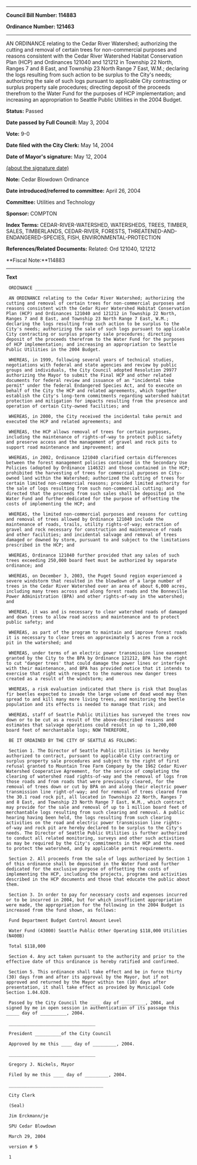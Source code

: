 

********

**Council Bill Number: 114883**
   
**Ordinance Number: 121463**
********

 AN ORDINANCE relating to the Cedar River Watershed; authorizing the cutting and removal of certain trees for non-commercial purposes and reasons consistent with the Cedar River Watershed Habitat Conservation Plan (HCP) and Ordinances 121040 and 121212 in Township 22 North, Ranges 7 and 8 East, and Township 23 North Range 7 East, W.M.; declaring the logs resulting from such action to be surplus to the City's needs; authorizing the sale of such logs pursuant to applicable City contracting or surplus property sale procedures; directing deposit of the proceeds therefrom to the Water Fund for the purposes of HCP implementation; and increasing an appropriation to Seattle Public Utilities in the 2004 Budget.

**Status:** Passed
   
**Date passed by Full Council:** May 3, 2004
   
**Vote:** 9-0
   
**Date filed with the City Clerk:** May 14, 2004
   
**Date of Mayor's signature:** May 12, 2004
   
[(about the signature date)](/~public/approvaldate.htm)
   
   
**Note:** Cedar Blowdown Ordinance

   
**Date introduced/referred to committee:** April 26, 2004
   
**Committee:** Utilities and Technology
   
**Sponsor:** COMPTON
   
   
**Index Terms:** CEDAR-RIVER-WATERSHED, WATERSHEDS, TREES, TIMBER, SALES, TIMBERLANDS, CEDAR-RIVER, FORESTS, THREATENED-AND-ENDANGERED-SPECIES, FISH, ENVIRONMENTAL-PROTECTION

**References/Related Documents:** Related: Ord 121040, 121212

**Fiscal Note:**114883

********

**Text**
   
```
 ORDINANCE _________________

 AN ORDINANCE relating to the Cedar River Watershed; authorizing the cutting and removal of certain trees for non-commercial purposes and reasons consistent with the Cedar River Watershed Habitat Conservation Plan (HCP) and Ordinances 121040 and 121212 in Township 22 North, Ranges 7 and 8 East, and Township 23 North Range 7 East, W.M.; declaring the logs resulting from such action to be surplus to the City's needs; authorizing the sale of such logs pursuant to applicable City contracting or surplus property sale procedures; directing deposit of the proceeds therefrom to the Water Fund for the purposes of HCP implementation; and increasing an appropriation to Seattle Public Utilities in the 2004 Budget.

 WHEREAS, in 1999, following several years of technical studies, negotiations with federal and state agencies and review by public groups and individuals, the City Council adopted Resolution 29977 authorizing the Mayor to submit the Final HCP and other related documents for federal review and issuance of an "incidental take permit" under the federal Endangered Species Act, and to execute on behalf of the City the HCP and related agreements, which together establish the City's long-term commitments regarding watershed habitat protection and mitigation for impacts resulting from the presence and operation of certain City-owned facilities; and

 WHEREAS, in 2000, the City received the incidental take permit and executed the HCP and related agreements; and

 WHEREAS, the HCP allows removal of trees for certain purposes, including the maintenance of rights-of-way to protect public safety and preserve access and the management of gravel and rock pits to support road maintenance and improvement; and

 WHEREAS, in 2002, Ordinance 121040 clarified certain differences between the forest management policies contained in the Secondary Use Policies (adopted by Ordinance 114632) and those contained in the HCP; prohibited the harvesting of trees for commercial purposes on City-owned land within the Watershed; authorized the cutting of trees for certain limited non-commercial reasons; provided limited authority for the sale of logs resulting from such non-commercial cutting; and directed that the proceeds from such sales shall be deposited in the Water Fund and further dedicated for the purpose of offsetting the costs of implementing the HCP; and

 WHEREAS, the limited non-commercial purposes and reasons for cutting and removal of trees allowed by Ordinance 121040 include the maintenance of roads, trails, utility rights-of-way; extraction of gravel and rock necessary for construction and maintenance of roads and other facilities; and incidental salvage and removal of trees damaged or downed by storm, pursuant to and subject to the limitations prescribed in the HCP; and

 WHEREAS, Ordinance 121040 further provided that any sales of such trees exceeding 250,000 board feet must be authorized by separate ordinance; and

 WHEREAS, on December 3, 2003, the Puget Sound region experienced a severe windstorm that resulted in the blowdown of a large number of trees in the Cedar River Watershed over an area of about 6,000 acres, including many trees across and along forest roads and the Bonneville Power Administration (BPA) and other rights-of-way in the watershed; and

 WHEREAS, it was and is necessary to clear watershed roads of damaged and down trees to allow road access and maintenance and to protect public safety; and

 WHEREAS, as part of the program to maintain and improve forest roads it is necessary to clear trees on approximately 5 acres from a rock pit in the watershed; and

 WHEREAS, under terms of an electric power transmission line easement granted by the City to the BPA by Ordinance 121212, BPA has the right to cut "danger trees' that could damage the power lines or interfere with their maintenance, and BPA has provided notice that it intends to exercise that right with respect to the numerous new danger trees created as a result of the windstorm; and

 WHEREAS, a risk evaluation indicated that there is risk that Douglas fir beetles expected to invade the large volume of dead wood may then spread to and kill many more living trees, and monitoring the beetle population and its effects is needed to manage that risk; and

 WHEREAS, staff of Seattle Public Utilities has surveyed the trees now down or to be cut as a result of the above-described reasons and estimates that salvage operations could result in up to 1,200,000 board feet of merchantable logs; NOW THEREFORE,

 BE IT ORDAINED BY THE CITY OF SEATTLE AS FOLLOWS:

 Section 1. The Director of Seattle Public Utilities is hereby authorized to contract, pursuant to applicable City contracting or surplus property sale procedures and subject to the right of first refusal granted to Mountain Tree Farm Company by the 1962 Cedar River Watershed Cooperative Agreement, for the service of completing the clearing of watershed road rights-of-way and the removal of logs from those roads and from roads that were previously cleared, for the removal of trees down or cut by BPA on and along their electric power transmission line right-of-way; and for removal of trees cleared from the 30.1 road rock pit, all located in Townships 22 North, Ranges 7 and 8 East, and Township 23 North Range 7 East, W.M., which contract may provide for the sale and removal of up to 1 million board feet of merchantable logs resulting from such clearing and removal. A public hearing having been held, the logs resulting from such clearing activities on the road and electric power transmission line rights- of-way and rock pit are hereby declared to be surplus to the City's needs. The Director of Seattle Public Utilities is further authorized to conduct all related monitoring, surveys and other such activities as may be required by the City's commitments in the HCP and the need to protect the watershed, and by applicable permit requirements.

 Section 2. All proceeds from the sale of logs authorized by Section 1 of this ordinance shall be deposited in the Water Fund and further dedicated for the exclusive purpose of offsetting the costs of implementing the HCP, including the projects, programs and activities described in the HCP documents and those that educate the public about them.

 Section 3. In order to pay for necessary costs and expenses incurred or to be incurred in 2004, but for which insufficient appropriation were made, the appropriation for the following in the 2004 Budget is increased from the fund shown, as follows:

 Fund Department Budget Control Amount Level

 Water Fund (43000) Seattle Public Other Operating $118,000 Utilities (N400B)

 Total $118,000

 Section 4. Any act taken pursuant to the authority and prior to the effective date of this ordinance is hereby ratified and confirmed.

 Section 5. This ordinance shall take effect and be in force thirty (30) days from and after its approval by the Mayor, but if not approved and returned by the Mayor within ten (10) days after presentation, it shall take effect as provided by Municipal Code Section 1.04.020.

 Passed by the City Council the ____ day of _________, 2004, and signed by me in open session in authentication of its passage this _____ day of __________, 2004.

 _________________________________

 President __________of the City Council

 Approved by me this ____ day of _________, 2004.

 _________________________________

 Gregory J. Nickels, Mayor

 Filed by me this ____ day of _________, 2004.

 ____________________________________

 City Clerk

 (Seal)

 Jim Erckmann/je

 SPU Cedar Blowdown

 March 29, 2004

 version # 5

 1

```
